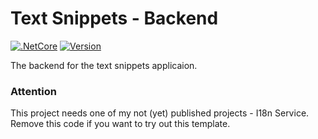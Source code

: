 # Text Snippets - Backend

[![.NetCore](https://img.shields.io/badge/Backend-.NetCore-purple.svg)](https://docs.microsoft.com/en-us/dotnet/fundamentals/)
[![Version](https://img.shields.io/badge/Version-20.09.25.0-blue.svg)](./)

The backend for the text snippets applicaion.

### Attention

This project needs one of my not (yet) published projects - I18n Service. Remove this code if you want to try out this template.
